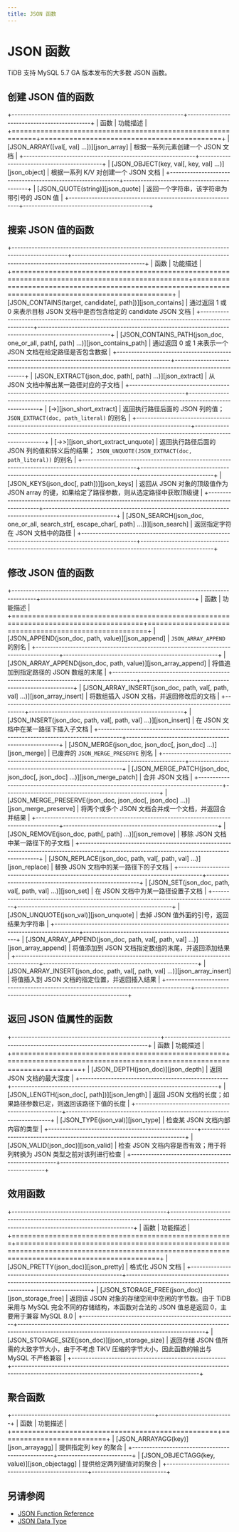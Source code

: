 ```yaml
---
title: JSON 函数
---
```


# JSON 函数

TiDB 支持 MySQL 5.7 GA 版本发布的大多数 JSON 函数。

## 创建 JSON 值的函数

+------------------------------------------------------------+--------------------------------------------+
| 函数                                                       | 功能描述                                   |
+============================================================+============================================+
| \[JSON_ARRAY(\[val\[, val\] ...\])\]\[json_array\]         | 根据一系列元素创建一个 JSON 文档           |
+------------------------------------------------------------+--------------------------------------------+
| \[JSON_OBJECT(key, val\[, key, val\] ...)\]\[json_object\] | 根据一系列 K/V 对创建一个 JSON 文档        |
+------------------------------------------------------------+--------------------------------------------+
| \[JSON_QUOTE(string)\]\[json_quote\]                       | 返回一个字符串，该字符串为带引号的 JSON 值 |
+------------------------------------------------------------+--------------------------------------------+

## 搜索 JSON 值的函数

+-------------------------------------------------------------------------------------------------+-------------------------------------------------------------------------------------------------------+
| 函数                                                                                            | 功能描述                                                                                              |
+=================================================================================================+=======================================================================================================+
| \[JSON_CONTAINS(target, candidate\[, path\])\]\[json_contains\]                                 | 通过返回 1 或 0 来表示目标 JSON 文档中是否包含给定的 candidate JSON 文档                              |
+-------------------------------------------------------------------------------------------------+-------------------------------------------------------------------------------------------------------+
| \[JSON_CONTAINS_PATH(json_doc, one_or_all, path\[, path\] ...)\]\[json_contains_path\]          | 通过返回 0 或 1 来表示一个 JSON 文档在给定路径是否包含数据                                            |
+-------------------------------------------------------------------------------------------------+-------------------------------------------------------------------------------------------------------+
| \[JSON_EXTRACT(json_doc, path\[, path\] ...)\]\[json_extract\]                                  | 从 JSON 文档中解出某一路径对应的子文档                                                                |
+-------------------------------------------------------------------------------------------------+-------------------------------------------------------------------------------------------------------+
| \[-\>\]\[json_short_extract\]                                                                   | 返回执行路径后面的 JSON 列的值；`JSON_EXTRACT(doc, path_literal)` 的别名                              |
+-------------------------------------------------------------------------------------------------+-------------------------------------------------------------------------------------------------------+
| \[-\>\>\]\[json_short_extract_unquote\]                                                         | 返回执行路径后面的 JSON 列的值和转义后的结果； `JSON_UNQUOTE(JSON_EXTRACT(doc, path_literal))` 的别名 |
+-------------------------------------------------------------------------------------------------+-------------------------------------------------------------------------------------------------------+
| \[JSON_KEYS(json_doc\[, path\])\]\[json_keys\]                                                  | 返回从 JSON 对象的顶级值作为 JSON array 的键，如果给定了路径参数，则从选定路径中获取顶级键            |
+-------------------------------------------------------------------------------------------------+-------------------------------------------------------------------------------------------------------+
| \[JSON_SEARCH(json_doc, one_or_all, search_str\[, escape_char\[, path\] ...\])\]\[json_search\] | 返回指定字符在 JSON 文档中的路径                                                                      |
+-------------------------------------------------------------------------------------------------+-------------------------------------------------------------------------------------------------------+

## 修改 JSON 值的函数

+--------------------------------------------------------------------------------------+------------------------------------------------------+
| 函数                                                                                 | 功能描述                                             |
+======================================================================================+======================================================+
| \[JSON_APPEND(json_doc, path, value)\]\[json_append\]                                | `JSON_ARRAY_APPEND` 的别名                           |
+--------------------------------------------------------------------------------------+------------------------------------------------------+
| \[JSON_ARRAY_APPEND(json_doc, path, value)\]\[json_array_append\]                    | 将值追加到指定路径的 JSON 数组的末尾                 |
+--------------------------------------------------------------------------------------+------------------------------------------------------+
| \[JSON_ARRAY_INSERT(json_doc, path, val\[, path, val\] ...)\]\[json_array_insert\]   | 将数组插入 JSON 文档，并返回修改后的文档             |
+--------------------------------------------------------------------------------------+------------------------------------------------------+
| \[JSON_INSERT(json_doc, path, val\[, path, val\] ...)\]\[json_insert\]               | 在 JSON 文档中在某一路径下插入子文档                 |
+--------------------------------------------------------------------------------------+------------------------------------------------------+
| \[JSON_MERGE(json_doc, json_doc\[, json_doc\] ...)\]\[json_merge\]                   | 已废弃的 `JSON_MERGE_PRESERVE` 别名                  |
+--------------------------------------------------------------------------------------+------------------------------------------------------+
| \[JSON_MERGE_PATCH(json_doc, json_doc\[, json_doc\] ...)\]\[json_merge_patch\]       | 合并 JSON 文档                                       |
+--------------------------------------------------------------------------------------+------------------------------------------------------+
| \[JSON_MERGE_PRESERVE(json_doc, json_doc\[, json_doc\] ...)\]\[json_merge_preserve\] | 将两个或多个 JSON 文档合并成一个文档，并返回合并结果 |
+--------------------------------------------------------------------------------------+------------------------------------------------------+
| \[JSON_REMOVE(json_doc, path\[, path\] ...)\]\[json_remove\]                         | 移除 JSON 文档中某一路径下的子文档                   |
+--------------------------------------------------------------------------------------+------------------------------------------------------+
| \[JSON_REPLACE(json_doc, path, val\[, path, val\] ...)\]\[json_replace\]             | 替换 JSON 文档中的某一路径下的子文档                 |
+--------------------------------------------------------------------------------------+------------------------------------------------------+
| \[JSON_SET(json_doc, path, val\[, path, val\] ...)\]\[json_set\]                     | 在 JSON 文档中为某一路径设置子文档                   |
+--------------------------------------------------------------------------------------+------------------------------------------------------+
| \[JSON_UNQUOTE(json_val)\]\[json_unquote\]                                           | 去掉 JSON 值外面的引号，返回结果为字符串             |
+--------------------------------------------------------------------------------------+------------------------------------------------------+
| \[JSON_ARRAY_APPEND(json_doc, path, val\[, path, val\] ...)\]\[json_array_append\]   | 将值添加到 JSON 文档指定数组的末尾，并返回添加结果   |
+--------------------------------------------------------------------------------------+------------------------------------------------------+
| \[JSON_ARRAY_INSERT(json_doc, path, val\[, path, val\] ...)\]\[json_array_insert\]   | 将值插入到 JSON 文档的指定位置，并返回插入结果       |
+--------------------------------------------------------------------------------------+------------------------------------------------------+

## 返回 JSON 值属性的函数

+----------------------------------------------------+------------------------------------------------------------------------+
| 函数                                               | 功能描述                                                               |
+====================================================+========================================================================+
| \[JSON_DEPTH(json_doc)\]\[json_depth\]             | 返回 JSON 文档的最大深度                                               |
+----------------------------------------------------+------------------------------------------------------------------------+
| \[JSON_LENGTH(json_doc\[, path\])\]\[json_length\] | 返回 JSON 文档的长度；如果路径参数已定，则返回该路径下值的长度         |
+----------------------------------------------------+------------------------------------------------------------------------+
| \[JSON_TYPE(json_val)\]\[json_type\]               | 检查某 JSON 文档内部内容的类型                                         |
+----------------------------------------------------+------------------------------------------------------------------------+
| \[JSON_VALID(json_doc)\]\[json_valid\]             | 检查 JSON 文档内容是否有效；用于将列转换为 JSON 类型之前对该列进行检查 |
+----------------------------------------------------+------------------------------------------------------------------------+

## 效用函数

+------------------------------------------------------+-----------------------------------------------------------------------------------------------------------------------------------------------+
| 函数                                                 | 功能描述                                                                                                                                      |
+======================================================+===============================================================================================================================================+
| \[JSON_PRETTY(json_doc)\]\[json_pretty\]             | 格式化 JSON 文档                                                                                                                              |
+------------------------------------------------------+-----------------------------------------------------------------------------------------------------------------------------------------------+
| \[JSON_STORAGE_FREE(json_doc)\]\[json_storage_free\] | 返回该 JSON 对象的存储空间中空闲的字节数。由于 TiDB 采用与 MySQL 完全不同的存储结构，本函数对合法的 JSON 值总是返回 0，主要用于兼容 MySQL 8.0 |
+------------------------------------------------------+-----------------------------------------------------------------------------------------------------------------------------------------------+
| \[JSON_STORAGE_SIZE(json_doc)\]\[json_storage_size\] | 返回存储 JSON 值所需的大致字节大小，由于不考虑 TiKV 压缩的字节大小，因此函数的输出与 MySQL 不严格兼容                                         |
+------------------------------------------------------+-----------------------------------------------------------------------------------------------------------------------------------------------+

## 聚合函数

+--------------------------------------------------+--------------------------+
| 函数                                             | 功能描述                 |
+==================================================+==========================+
| \[JSON_ARRAYAGG(key)\]\[json_arrayagg\]          | 提供指定列 key 的聚合    |
+--------------------------------------------------+--------------------------+
| \[JSON_OBJECTAGG(key, value)\]\[json_objectagg\] | 提供给定两列键值对的聚合 |
+--------------------------------------------------+--------------------------+

## 另请参阅

* [JSON Function Reference](https://dev.mysql.com/doc/refman/5.7/en/json-function-reference.html)
* [JSON Data Type](/data-type-json.md)

[json_extract]: https://dev.mysql.com/doc/refman/5.7/en/json-search-functions.html#function_json-extract

[json_short_extract]: https://dev.mysql.com/doc/refman/5.7/en/json-search-functions.html#operator_json-column-path

[json_short_extract_unquote]: https://dev.mysql.com/doc/refman/5.7/en/json-search-functions.html#operator_json-inline-path

[json_unquote]: https://dev.mysql.com/doc/refman/5.7/en/json-modification-functions.html#function_json-unquote

[json_type]: https://dev.mysql.com/doc/refman/5.7/en/json-attribute-functions.html#function_json-type

[json_set]: https://dev.mysql.com/doc/refman/5.7/en/json-modification-functions.html#function_json-set

[json_insert]: https://dev.mysql.com/doc/refman/5.7/en/json-modification-functions.html#function_json-insert

[json_replace]: https://dev.mysql.com/doc/refman/5.7/en/json-modification-functions.html#function_json-replace

[json_remove]: https://dev.mysql.com/doc/refman/5.7/en/json-modification-functions.html#function_json-remove

[json_merge]: https://dev.mysql.com/doc/refman/5.7/en/json-modification-functions.html#function_json-merge

[json_merge_patch]: https://dev.mysql.com/doc/refman/5.7/en/json-modification-functions.html#function_json-merge-patch

[json_merge_preserve]: https://dev.mysql.com/doc/refman/5.7/en/json-modification-functions.html#function_json-merge-preserve

[json_object]: https://dev.mysql.com/doc/refman/5.7/en/json-creation-functions.html#function_json-object

[json_array]: https://dev.mysql.com/doc/refman/5.7/en/json-creation-functions.html#function_json-array

[json_keys]: https://dev.mysql.com/doc/refman/5.7/en/json-search-functions.html#function_json-keys

[json_length]: https://dev.mysql.com/doc/refman/5.7/en/json-attribute-functions.html#function_json-length

[json_valid]: https://dev.mysql.com/doc/refman/5.7/en/json-attribute-functions.html#function_json-valid

[json_quote]: https://dev.mysql.com/doc/refman/5.7/en/json-creation-functions.html#function_json-quote

[json_contains]: https://dev.mysql.com/doc/refman/5.7/en/json-search-functions.html#function_json-contains

[json_contains_path]: https://dev.mysql.com/doc/refman/5.7/en/json-search-functions.html#function_json-contains-path

[json_arrayagg]: https://dev.mysql.com/doc/refman/5.7/en/aggregate-functions.html#function_json-arrayagg

[json_depth]: https://dev.mysql.com/doc/refman/5.7/en/json-attribute-functions.html#function_json-depth

[json_search]: https://dev.mysql.com/doc/refman/5.7/en/json-search-functions.html#function_json-search

[json_append]: https://dev.mysql.com/doc/refman/5.7/en/json-modification-functions.html#function_json-append

[json_array_append]: https://dev.mysql.com/doc/refman/5.7/en/json-modification-functions.html#function_json-array-append

[json_array_insert]: https://dev.mysql.com/doc/refman/5.7/en/json-modification-functions.html#function_json-array-insert

[json_arrayagg]: https://dev.mysql.com/doc/refman/5.7/en/aggregate-functions.html#function_json-arrayagg

[json_objectagg]: https://dev.mysql.com/doc/refman/5.7/en/aggregate-functions.html#function_json-objectagg

[json_pretty]: https://dev.mysql.com/doc/refman/5.7/en/json-utility-functions.html#function_json-pretty

[json_storage_free]: https://dev.mysql.com/doc/refman/8.0/en/json-utility-functions.html#function_json-storage-free

[json_storage_size]: https://dev.mysql.com/doc/refman/5.7/en/json-utility-functions.html#function_json-storage-size
